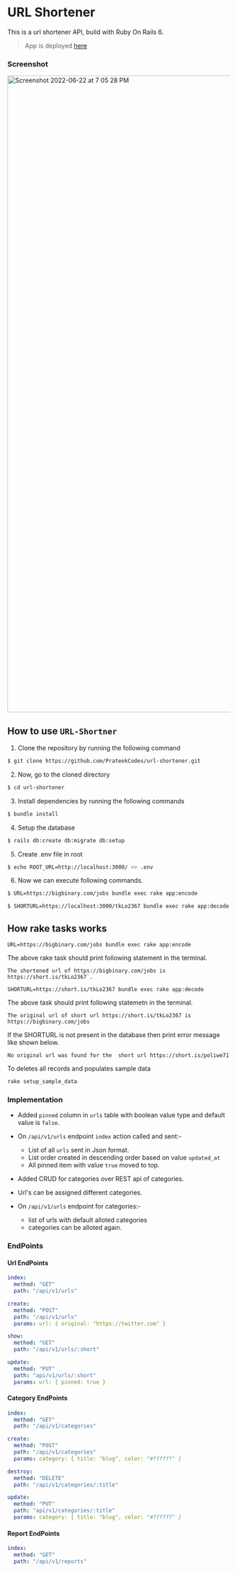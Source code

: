 # URL Shortener

This is a url shortener API, build with Ruby On Rails 6.

> App is deployed [here](https://url-shortener-prateekcodes.herokuapp.com/)

### Screenshot
<img width="1438" alt="Screenshot 2022-06-22 at 7 05 28 PM" src="https://user-images.githubusercontent.com/25227096/175042317-9a9490d5-3064-4432-8033-f79a1718f899.png">

## How to use `URL-Shortner`

1. Clone the repository by running the following command

```sh
$ git clone https://github.com/PrateekCodes/url-shortener.git
```

2. Now, go to the cloned directory

```sh
$ cd url-shortener
```

3. Install dependencies by running the following commands

```sh
$ bundle install
```

4. Setup the database

```sh
$ rails db:create db:migrate db:setup
```

5. Create .env file in root

```sh
$ echo ROOT_URL=http://localhost:3000/ >> .env
```

6. Now we can execute following commands.

```sh
$ URL=https://bigbinary.com/jobs bundle exec rake app:encode

$ SHORTURL=https://localhost:3000/tkLo2367 bundle exec rake app:decode
```

## How rake tasks works

```
URL=https://bigbinary.com/jobs bundle exec rake app:encode
```

The above rake task should print following statement in the terminal.

```msg
The shortened url of https://bigbinary.com/jobs is https://short.is/tkLo2367`.
```

```
SHORTURL=https://short.is/tkLo2367 bundle exec rake app:decode
```

The above task should print following statemetn in the terminal.

```msg
The original url of short url https://short.is/tkLo2367 is https://bigbinary.com/jobs
```

If the SHORTURL is not present in the database then print error message like shown below.

```msg
No original url was found for the  short url https://short.is/poliwe71
```

To deletes all records and populates sample data

```sh
rake setup_sample_data
```

### Implementation

- Added `pinned` column in `urls` table with boolean value type and default value is `false`.
- On `/api/v1/urls` endpoint `index` action called and sent:-

  - List of all `urls` sent in Json format.
  - List order created in descending order based on value `updated_at`
  - All pinned item with value `true` moved to top.

- Added CRUD for categories over REST api of categories.

- Url's can be assigned different categories.

- On `/api/v1/urls` endpoint for categories:-

  - list of urls with default alloted categories
  - categories can be alloted again.

### EndPoints

#### Url EndPoints

```YAML
index:
  method: "GET"
  path: "/api/v1/urls"

create:
  method: "POST"
  path: "/api/v1/urls"
  params: url: { original: "https://twitter.com" }

show:
  method: "GET"
  path: "/api/v1/urls/:short"

update:
  method: "PUT"
  path: "api/v1/urls/:short"
  params: url: { pinned: true }
```

#### Category EndPoints

```YAML
index:
  method: "GET"
  path: "/api/v1/categories"

create:
  method: "POST"
  path: "/api/v1/categories"
  params: category: { title: "blog", color: "#ffffff" }

destroy:
  method: "DELETE"
  path: "/api/v1/categories/:title"

update:
  method: "PUT"
  path: "api/v1/categories/:title"
  params: category: { title: "blog", color: "#ffffff" }
```

#### Report EndPoints

```YAML
index:
  method: "GET"
  path: "/api/v1/reports"
```
